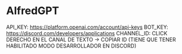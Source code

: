 # AlfredGPT

API_KEY: https://platform.openai.com/account/api-keys
BOT_KEY: https://discord.com/developers/applications
CHANNEL_ID: CLICK DERECHO EN EL CANAL DE TEXTO -> COPIAR ID (TIENE QUE TENER HABILITADO MODO DESARROLLADOR EN DISCORD)
